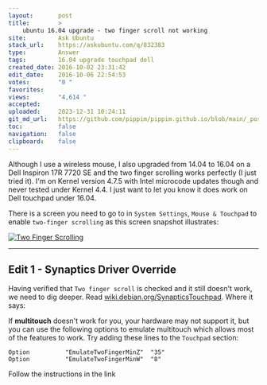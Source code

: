 ```yaml
---
layout:       post
title:        >
    ubuntu 16.04 upgrade - two finger scroll not working
site:         Ask Ubuntu
stack_url:    https://askubuntu.com/q/832383
type:         Answer
tags:         16.04 upgrade touchpad dell
created_date: 2016-10-02 23:31:42
edit_date:    2016-10-06 22:54:53
votes:        "0 "
favorites:    
views:        "4,614 "
accepted:     
uploaded:     2023-12-31 10:24:11
git_md_url:   https://github.com/pippim/pippim.github.io/blob/main/_posts/2016/2016-10-02-ubuntu-16.04-upgrade-two-finger-scroll-not-working.md
toc:          false
navigation:   false
clipboard:    false
---
```


Although I use a wireless mouse, I also upgraded from 14.04 to 16.04 on a Dell Inspiron 17R 7720 SE and the two finger scrolling works perfectly (I just tried it). I'm on Kernel version 4.7.5 with Intel microcode updates though and never tested under Kernel 4.4. I just want to let you know it does work on Dell touchpad under 16.04.

There is a screen you need to go to in `System Settings`, `Mouse & Touchpad` to enable `two-finger scrolling` as this screen snapshot illustrates:

[![Two Finger Scrolling][1]][1]


----------


## Edit 1 - Synaptics Driver Override


Having verified that `Two finger scroll` is checked and it still doesn't work, we need to dig deeper. Read [wiki.debian.org/SynapticsTouchpad][2]. Where it says:

If **multitouch** doesn't work for you, your hardware may not support it, but you can use the following options to emulate multitouch which allows most of the features to work. Try adding these lines to the `Touchpad` section:

``` 
Option          "EmulateTwoFingerMinZ"  "35"
Option          "EmulateTwoFingerMinW"  "8"
```

Follow the instructions in the link

  [1]: https://i.stack.imgur.com/BumQH.png
  [2]: https://wiki.debian.org/SynapticsTouchpad
